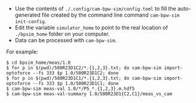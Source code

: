 - Use the contents of `./.config/cam-bpw-sim/config.toml` to fill the auto-generated file created by the command line command `cam-bpw-sim init-config`.
- Edit the variable `simulator_home` to point to the real location of `./bpsim_home` folder on your computer.
- Data can be processed with `cam-bpw-sim`.

For example:

```
$ cd bpsim_home/meas/1.0
$ for p in $(pwd)/500R23D1C2/*.{1,2,3}.txt; do cam-bpw-sim import-optoforce --fs 333 $p 1.0/500R23D1C2; done
$ for p in $(pwd)/500R23D1C1/*.{1,2,3}.txt; do cam-bpw-sim import-optoforce --fs 333 $p 1.0/500R23D1C1; done
$ cam-bpw-sim meas-val 1.0/*/P5_*.{1,2,3}.m.hdf5
$ cam-bpw-sim meas-val-summary 1.0/500R23D1{C2,C1}/meas_vs_cam
```
